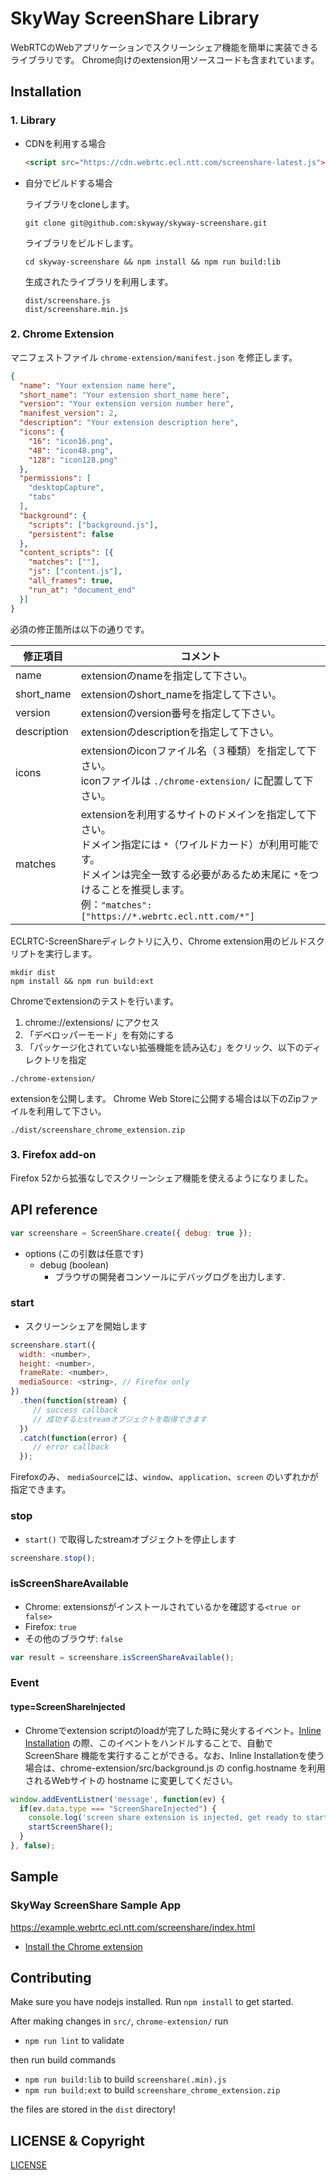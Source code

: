 # SkyWay ScreenShare Library

WebRTCのWebアプリケーションでスクリーンシェア機能を簡単に実装できるライブラリです。
Chrome向けのextension用ソースコードも含まれています。

## Installation

### 1. Library

* CDNを利用する場合

	```html
	<script src="https://cdn.webrtc.ecl.ntt.com/screenshare-latest.js"></script>
	```

* 自分でビルドする場合

	ライブラリをcloneします。
	```
	git clone git@github.com:skyway/skyway-screenshare.git
	```

	ライブラリをビルドします。
	```
	cd skyway-screenshare && npm install && npm run build:lib
	```

	生成されたライブラリを利用します。
	```
	dist/screenshare.js
	dist/screenshare.min.js
	```

### 2. Chrome Extension

マニフェストファイル `chrome-extension/manifest.json` を修正します。
```json
{
  "name": "Your extension name here",
  "short_name": "Your extension short_name here",
  "version": "Your extension version number here",
  "manifest_version": 2,
  "description": "Your extension description here",
  "icons": {
    "16": "icon16.png",
    "48": "icon48.png",
    "128": "icon128.png"
  },
  "permissions": [
    "desktopCapture",
    "tabs"
  ],
  "background": {
    "scripts": ["background.js"],
    "persistent": false
  },
  "content_scripts": [{
    "matches": [""],
    "js": ["content.js"],
    "all_frames": true,
    "run_at": "document_end"
  }]
}
```
必須の修正箇所は以下の通りです。

|修正項目|コメント|
|---|---|
|name|extensionのnameを指定して下さい。|
|short_name|extensionのshort_nameを指定して下さい。|
|version|extensionのversion番号を指定して下さい。|
|description|extensionのdescriptionを指定して下さい。|
|icons|extensionのiconファイル名（３種類）を指定して下さい。<BR>iconファイルは `./chrome-extension/` に配置して下さい。<BR>|
|matches|extensionを利用するサイトのドメインを指定して下さい。<BR>ドメイン指定には `*`（ワイルドカード）が利用可能です。<BR>ドメインは完全一致する必要があるため末尾に `*`をつけることを推奨します。<BR>例：`"matches": ["https://*.webrtc.ecl.ntt.com/*"]`|


ECLRTC-ScreenShareディレクトリに入り、Chrome extension用のビルドスクリプトを実行します。

```
mkdir dist
npm install && npm run build:ext
```


Chromeでextensionのテストを行います。

1. chrome://extensions/ にアクセス
2. 「デベロッパーモード」を有効にする
3. 「パッケージ化されていない拡張機能を読み込む」をクリック、以下のディレクトリを指定
```
./chrome-extension/
```


extensionを公開します。
Chrome Web Storeに公開する場合は以下のZipファイルを利用して下さい。
```
./dist/screenshare_chrome_extension.zip
```

### 3. Firefox add-on

Firefox 52から拡張なしでスクリーンシェア機能を使えるようになりました。

## API reference

```javascript
var screenshare = ScreenShare.create({ debug: true });
```

- options (この引数は任意です)
  - debug (boolean)
    - ブラウザの開発者コンソールにデバッグログを出力します.

### start

- スクリーンシェアを開始します

```javascript
screenshare.start({
  width: <number>,
  height: <number>,
  frameRate: <number>,
  mediaSource: <string>, // Firefox only
})
  .then(function(stream) {
     // success callback
     // 成功するとstreamオブジェクトを取得できます
  })
  .catch(function(error) {
     // error callback
  });
```

Firefoxのみ、 `mediaSource`には、`window`、`application`、`screen` のいずれかが指定できます。

### stop

- `start()` で取得したstreamオブジェクトを停止します

```javascript
screenshare.stop();
```

### isScreenShareAvailable

- Chrome: extensionsがインストールされているかを確認する`<true or false>`
- Firefox: `true`
- その他のブラウザ: `false`

```javascript
var result = screenshare.isScreenShareAvailable();
```

### Event

#### type=ScreenShareInjected

- Chromeでextension scriptのloadが完了した時に発火するイベント。[Inline Installation](https://developer.chrome.com/webstore/inline_installation) の際、このイベントをハンドルすることで、自動でScreenShare 機能を実行することができる。なお、Inline Installationを使う場合は、chrome-extension/src/background.js の config.hostname を利用されるWebサイトの hostname に変更してください。

```javascript
window.addEventListner('message', function(ev) {
  if(ev.data.type === "ScreenShareInjected") {
    console.log('screen share extension is injected, get ready to start');
    startScreenShare();
  }
}, false);
```

## Sample

### SkyWay ScreenShare Sample App

https://example.webrtc.ecl.ntt.com/screenshare/index.html

  - [Install the Chrome extension](https://chrome.google.com/webstore/detail/skyway-screenshare-sample/gjkihkcdicimhkhmnopjgpohogiggbao)

## Contributing

Make sure you have nodejs installed. Run `npm install` to get started.

After making changes in `src/`, `chrome-extension/` run

- `npm run lint` to validate

then run build commands

- `npm run build:lib` to build `screenshare(.min).js`
- `npm run build:ext` to build `screenshare_chrome_extension.zip`

the files are stored in the `dist` directory!

## LICENSE & Copyright

[LICENSE](./LICENSE)
